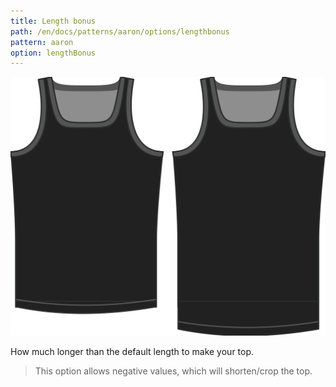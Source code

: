 ```yaml
---
title: Length bonus
path: /en/docs/patterns/aaron/options/lengthbonus
pattern: aaron
option: lengthBonus
---
```

![The length bonus option on Aaron](./lengthbonus.svg)

How much longer than the default length to make your top.

> This option allows negative values, which will shorten/crop the top.
